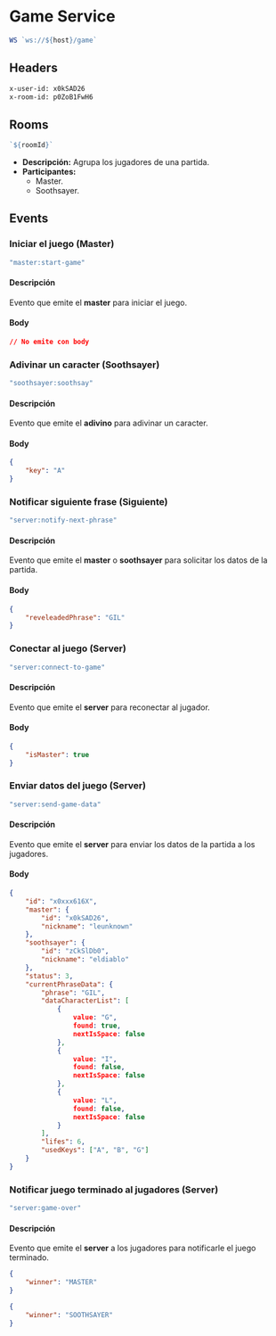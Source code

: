 # Game Service

```js
WS `ws://${host}/game`
```

## Headers
```txt
x-user-id: x0kSAD26
x-room-id: p0ZoB1FwH6
```

## Rooms

```js
`${roomId}`
```
*  **Descripción:** Agrupa los jugadores de una partida.
*  **Participantes:** 
    * Master.
    * Soothsayer.

## Events

### Iniciar el juego (Master)

```js
"master:start-game"
```

#### Descripción
Evento que emite el **master** para iniciar el juego.

#### Body

```json
// No emite con body
```

### Adivinar un caracter (Soothsayer)

```js
"soothsayer:soothsay"
```

#### Descripción
Evento que emite el **adivino** para adivinar un caracter.

#### Body

```json
{
    "key": "A"
}
```

### Notificar siguiente frase (Siguiente)

```js
"server:notify-next-phrase"
```

#### Descripción
Evento que emite el **master** o **soothsayer** para solicitar los datos de la partida.

#### Body

```json
{
    "reveleadedPhrase": "GIL"
}
```


### Conectar al juego (Server)

```js
"server:connect-to-game"
```

#### Descripción
Evento que emite el **server** para reconectar al jugador.

#### Body

```json
{
    "isMaster": true 
}
```

### Enviar datos del juego (Server)

```js
"server:send-game-data"
```

#### Descripción
Evento que emite el **server** para enviar los datos de la partida a los jugadores.

#### Body

```json
{
    "id": "x0xxx616X",
    "master": {
        "id": "x0kSAD26",
        "nickname": "leunknown"
    },
    "soothsayer": {
        "id": "zCkSlDb0",
        "nickname": "eldiablo"
    },
    "status": 3,
    "currentPhraseData": {
        "phrase": "GIL",
        "dataCharacterList": [
            {
                value: "G",
                found: true,
                nextIsSpace: false
            },
            {
                value: "I",
                found: false,
                nextIsSpace: false
            },
            {
                value: "L",
                found: false,
                nextIsSpace: false
            }
        ],
        "lifes": 6,
        "usedKeys": ["A", "B", "G"]
    }
}
```

### Notificar juego terminado al jugadores (Server)

```js
"server:game-over"
```

#### Descripción
Evento que emite el **server** a los jugadores para notificarle el juego terminado.

```json
{
    "winner": "MASTER"
}
```
```json
{
    "winner": "SOOTHSAYER"
}
```